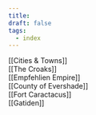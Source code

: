 ```yaml
---
title: 
draft: false
tags:
  - index
---
```

[[Cities & Towns]]<br>
[[The Croaks]]<br>
[[Empfehlien Empire]]<br>
[[County of Evershade]]<br>
[[Fort Caractacus]]<br>
[[Gatiden]]<br>